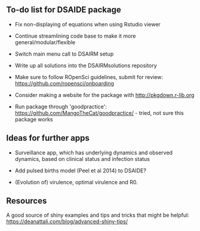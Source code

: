 ## To-do list for DSAIDE package

* Fix non-displaying of equations when using Rstudio viewer

* Continue streamlining code base to make it more general/modular/flexible

* Switch main menu call to DSAIRM setup

* Write up all solutions into the DSAIRMsolutions repository

* Make sure to follow ROpenSci guidelines, submit for review: https://github.com/ropensci/onboarding

* Consider making a website for the package with  http://pkgdown.r-lib.org

* Run package through 'goodpractice': https://github.com/MangoTheCat/goodpractice/ - tried, not sure this package works

## Ideas for further apps

* Surveillance app, which has underlying dynamics and observed dynamics, based on clinical status and infection status

* Add pulsed births model (Peel et al 2014) to DSAIDE?

* (Evolution of) virulence, optimal virulence and R0.

## Resources
A good source of shiny examples and tips and tricks that might be helpful:
https://deanattali.com/blog/advanced-shiny-tips/
